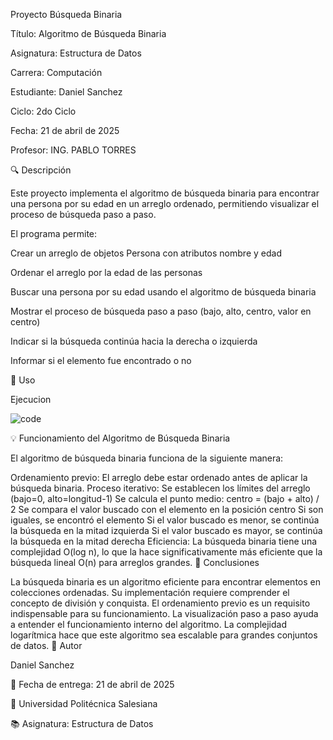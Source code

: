 
Proyecto Búsqueda Binaria

Título: Algoritmo de Búsqueda Binaria


Asignatura: Estructura de Datos


Carrera: Computación


Estudiante: Daniel Sanchez


Ciclo: 2do Ciclo


Fecha: 21 de abril de 2025


Profesor: ING. PABLO TORRES


🔍 Descripción


Este proyecto implementa el algoritmo de búsqueda binaria para encontrar una persona por su edad en un arreglo ordenado, permitiendo visualizar el proceso de búsqueda paso a paso.


El programa permite:


Crear un arreglo de objetos Persona con atributos nombre y edad

Ordenar el arreglo por la edad de las personas

Buscar una persona por su edad usando el algoritmo de búsqueda binaria

Mostrar el proceso de búsqueda paso a paso (bajo, alto, centro, valor en centro)

Indicar si la búsqueda continúa hacia la derecha o izquierda


Informar si el elemento fue encontrado o no

🚀 Uso

Ejecucion

![code](https://github.com/user-attachments/assets/28babf13-d4b3-4f61-9bf0-76cbbd78a97e)


💡 Funcionamiento del Algoritmo de Búsqueda Binaria

El algoritmo de búsqueda binaria funciona de la siguiente manera:

Ordenamiento previo: El arreglo debe estar ordenado antes de aplicar la búsqueda binaria.
Proceso iterativo:
Se establecen los límites del arreglo (bajo=0, alto=longitud-1)
Se calcula el punto medio: centro = (bajo + alto) / 2
Se compara el valor buscado con el elemento en la posición centro
Si son iguales, se encontró el elemento
Si el valor buscado es menor, se continúa la búsqueda en la mitad izquierda
Si el valor buscado es mayor, se continúa la búsqueda en la mitad derecha
Eficiencia: La búsqueda binaria tiene una complejidad O(log n), lo que la hace significativamente más eficiente que la búsqueda lineal O(n) para arreglos grandes.
📝 Conclusiones

La búsqueda binaria es un algoritmo eficiente para encontrar elementos en colecciones ordenadas.
Su implementación requiere comprender el concepto de división y conquista.
El ordenamiento previo es un requisito indispensable para su funcionamiento.
La visualización paso a paso ayuda a entender el funcionamiento interno del algoritmo.
La complejidad logarítmica hace que este algoritmo sea escalable para grandes conjuntos de datos.
👤 Autor

Daniel Sanchez

📅 Fecha de entrega: 21 de abril de 2025

🏫 Universidad Politécnica Salesiana

📚 Asignatura: Estructura de Datos



